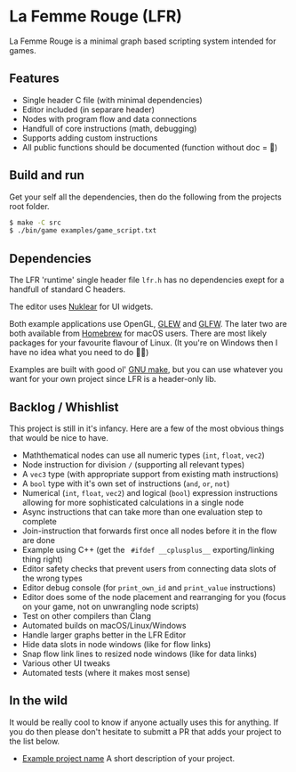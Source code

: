 # La Femme Rouge (LFR)
La Femme Rouge is a minimal graph based scripting system intended for games.

## Features
 - Single header C file (with minimal dependencies)
 - Editor included (in separare header)
 - Nodes with program flow and data connections
 - Handfull of core instructions (math, debugging)
 - Supports adding custom instructions
 - All public functions should be documented (function without doc = 🐛)

## Build and run
Get your self all the dependencies, then do the following from the projects root folder.

```bash
$ make -C src
$ ./bin/game examples/game_script.txt
```

## Dependencies
The LFR 'runtime' single header file `lfr.h` has no dependencies exept for a handfull of standard C headers.

The editor uses [Nuklear](https://github.com/Immediate-Mode-UI/Nuklear) for UI widgets.

Both example applications use OpenGL, [GLEW](http://glew.sourceforge.net/) and [GLFW](https://www.glfw.org/).
The later two are both available from [Homebrew](https://brew.sh/) for macOS users.
There are most likely packages for your favourite flavour of Linux.
(It you're on Windows then I have no idea what you need to do 🤷‍♂️)

Examples are built with good ol' [GNU make](https://www.gnu.org/software/make/),
but you can use whatever you want for your own project since LFR is a header-only lib.

## Backlog / Whishlist
This project is still in it's infancy. Here are a few of the most obvious things that would be nice to have.

 - Maththematical nodes can use all numeric types (`int`, `float`, `vec2`)
 - Node instruction for division `/` (supporting all relevant types)
 - A `vec3` type (with appropriate support from existing math instructions)
 - A `bool` type with it's own set of instructions (`and`, `or`, `not`)
 - Numerical (`int`, `float`, `vec2`) and logical (`bool`) expression instructions allowing for more sophisticated calculations in a single node
 - Async instructions that can take more than one evaluation step to complete
 - Join-instruction that forwards first once all nodes before it in the flow are done
 - Example using C++ (get the ` #ifdef __cplusplus__` exporting/linking thing right)
 - Editor safety checks that prevent users from connecting data slots of the wrong types
 - Editor debug console (for `print_own_id` and  `print_value` instructions)
 - Editor does some of the node placement and rearranging for you (focus on your game, not on unwrangling node scripts)
 - Test on other compilers than Clang
 - Automated builds on macOS/Linux/Windows
 - Handle larger graphs better in the LFR Editor
 - Hide data slots in node windows (like for flow links)
 - Snap flow link lines to resized node windows (like for data links)
 - Various other UI tweaks
 - Automated tests (where it makes most sense)

## In the wild
It would be really cool to know if anyone actually uses this for anything.
If you do then please don't hesitate to submitt a PR that adds your project
to the list below.

 - [Example project name](https://github.com/jordgubben/la-femme-rouge/) A short description of your project.
